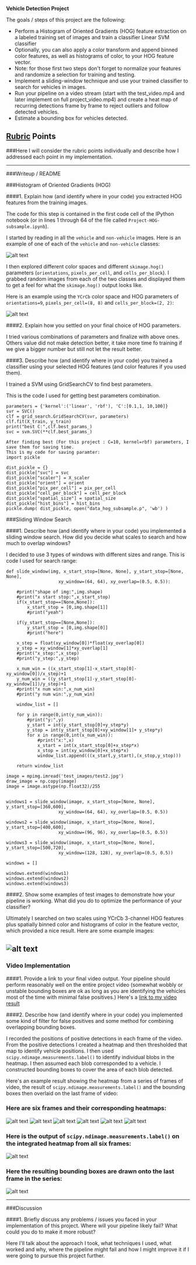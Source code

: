 

**Vehicle Detection Project**

The goals / steps of this project are the following:

* Perform a Histogram of Oriented Gradients (HOG) feature extraction on a labeled training set of images and train a classifier Linear SVM classifier
* Optionally, you can also apply a color transform and append binned color features, as well as histograms of color, to your HOG feature vector. 
* Note: for those first two steps don't forget to normalize your features and randomize a selection for training and testing.
* Implement a sliding-window technique and use your trained classifier to search for vehicles in images.
* Run your pipeline on a video stream (start with the test_video.mp4 and later implement on full project_video.mp4) and create a heat map of recurring detections frame by frame to reject outliers and follow detected vehicles.
* Estimate a bounding box for vehicles detected.

[//]: # (Image References)
[image1]: ./report/carNotcar.png
[image2]: ./report/HOG_example.jpg
[image3]: ./examples/sliding_windows.jpg
[image4]: ./report/sliding_window.jpg
[image5]: ./report/bboxes_and_heat1.png
[image6]: ./report/labels_map.png
[image7]: ./report/labels_map.png
[video1]: ./project_video_output_subsample_resetatBegin.mp4
[image8]: ./report/bboxes_and_heat2.png
[image9]: ./report/bboxes_and_heat3.png
[image10]: ./report/bboxes_and_heat4.png
[image11]: ./report/bboxes_and_heat5.png
[image12]: ./report/bboxes_and_heat6.png

## [Rubric](https://review.udacity.com/#!/rubrics/513/view) Points
###Here I will consider the rubric points individually and describe how I addressed each point in my implementation.  

---
###Writeup / README



###Histogram of Oriented Gradients (HOG)

####1. Explain how (and identify where in your code) you extracted HOG features from the training images.

The code for this step is contained in the first code cell of the IPython notebook (or in lines 1 through 64 of the file called `Project-HOG-subsample.ipynb`).  

I started by reading in all the `vehicle` and `non-vehicle` images.  Here is an example of one of each of the `vehicle` and `non-vehicle` classes:

![alt text][image1]

I then explored different color spaces and different `skimage.hog()` parameters (`orientations`, `pixels_per_cell`, and `cells_per_block`).  I grabbed random images from each of the two classes and displayed them to get a feel for what the `skimage.hog()` output looks like.

Here is an example using the `YCrCb` color space and HOG parameters of `orientations=9`, `pixels_per_cell=(8, 8)` and `cells_per_block=(2, 2)`:


![alt text][image2]

####2. Explain how you settled on your final choice of HOG parameters.

I tried various combinations of parameters and finalize with above ones. Others value did not make detection better, it take more time fo training if we give a bigger number but still not let the result better. 

####3. Describe how (and identify where in your code) you trained a classifier using your selected HOG features (and color features if you used them).

I trained a SVM using GridSearchCV to find best parameters.

This is the code I used for getting best parameters combination.
```
parameters = {'kernel':('linear', 'rbf'), 'C':[0.1,1, 10,100]}
svr = SVC()
clf = grid_search.GridSearchCV(svr, parameters)
clf.fit(X_train, y_train)
print("best C:",clf.best_params_)
svc = svm.SVC(**clf.best_params_)

After finding best (For this project : C=10, kernel=rbf) parameters, I save them for saving time.
This is my code for saving paramter:
import pickle

dist_pickle = {}
dist_pickle["svc"] = svc
dist_pickle["scaler"] = X_scaler
dist_pickle["orient"] = orient
dist_pickle["pix_per_cell"] = pix_per_cell
dist_pickle["cell_per_block"] = cell_per_block
dist_pickle["spatial_size"] = spatial_size
dist_pickle["hist_bins"] = hist_bins
pickle.dump( dist_pickle, open("data_hog_subsample.p", 'wb') )
```
###Sliding Window Search

####1. Describe how (and identify where in your code) you implemented a sliding window search.  How did you decide what scales to search and how much to overlap windows?

I decided to use 3 types of windows with different sizes and range.
This is code I used for search range:
```
def slide_window(img, x_start_stop=[None, None], y_start_stop=[None, None], 
                    xy_window=(64, 64), xy_overlap=(0.5, 0.5)):
    
    #print("shape of img:",img.shape)
    #print("x start stop:",x_start_stop)
    if(x_start_stop==[None,None]):
        x_start_stop = [0,img.shape[1]]
        #print("yeah")
        
    if(y_start_stop==[None,None]):
        y_start_stop = [0,img.shape[0]]
        #print("here")
    
    x_step = float(xy_window[0])*float(xy_overlap[0])
    y_step = xy_window[1]*xy_overlap[1]
    #print("x_step:",x_step)
    #print("y_step:",y_step)
    
    x_num_win = ((x_start_stop[1]-x_start_stop[0]-xy_window[0])/x_step)+1
    y_num_win = ((y_start_stop[1]-y_start_stop[0]-xy_window[1])/y_step)+1
    #print("x num win:",x_num_win)
    #print("y num win:",y_num_win) 
    
    window_list = []
    
    for y in range(0,int(y_num_win)):
        #print("y:",y)
        y_start = int(y_start_stop[0]+y_step*y)
        y_stop = int(y_start_stop[0]+xy_window[1]+ y_step*y)
        for x in range(0,int(x_num_win)):
            #print("x:",x)
            x_start = int(x_start_stop[0]+x_step*x)
            x_stop = int(xy_window[0]+x_step*x)
            window_list.append(((x_start,y_start),(x_stop,y_stop)))
        
    return window_list
    
image = mpimg.imread('test_images/test2.jpg')
draw_image = np.copy(image)
image = image.astype(np.float32)/255


windows1 = slide_window(image, x_start_stop=[None, None], y_start_stop=[360,600], 
                    xy_window=(64, 64), xy_overlap=(0.5, 0.5))

windows2 = slide_window(image, x_start_stop=[None, None], y_start_stop=[400,600], 
                    xy_window=(96, 96), xy_overlap=(0.5, 0.5))

windows3 = slide_window(image, x_start_stop=[None, None], y_start_stop=[500,720], 
                    xy_window=(128, 128), xy_overlap=(0.5, 0.5))

windows = []

windows.extend(windows1)
windows.extend(windows2)
windows.extend(windows3)

```


####2. Show some examples of test images to demonstrate how your pipeline is working.  What did you do to optimize the performance of your classifier?

Ultimately I searched on two scales using YCrCb 3-channel HOG features plus spatially binned color and histograms of color in the feature vector, which provided a nice result.  Here are some example images:

![alt text][image4]
---

### Video Implementation

####1. Provide a link to your final video output.  Your pipeline should perform reasonably well on the entire project video (somewhat wobbly or unstable bounding boxes are ok as long as you are identifying the vehicles most of the time with minimal false positives.)
Here's a [link to my video result](./project_video_output_subsample_resetatBegin.mp4)


####2. Describe how (and identify where in your code) you implemented some kind of filter for false positives and some method for combining overlapping bounding boxes.

I recorded the positions of positive detections in each frame of the video.  From the positive detections I created a heatmap and then thresholded that map to identify vehicle positions.  I then used `scipy.ndimage.measurements.label()` to identify individual blobs in the heatmap.  I then assumed each blob corresponded to a vehicle.  I constructed bounding boxes to cover the area of each blob detected.  

Here's an example result showing the heatmap from a series of frames of video, the result of `scipy.ndimage.measurements.label()` and the bounding boxes then overlaid on the last frame of video:

### Here are six frames and their corresponding heatmaps:

![alt text][image5]
![alt text][image8]
![alt text][image9]
![alt text][image10]
![alt text][image11]
![alt text][image12]

### Here is the output of `scipy.ndimage.measurements.label()` on the integrated heatmap from all six frames:
![alt text][image6]

### Here the resulting bounding boxes are drawn onto the last frame in the series:
![alt text][image7]



---

###Discussion

####1. Briefly discuss any problems / issues you faced in your implementation of this project.  Where will your pipeline likely fail?  What could you do to make it more robust?

Here I'll talk about the approach I took, what techniques I used, what worked and why, where the pipeline might fail and how I might improve it if I were going to pursue this project further.  

